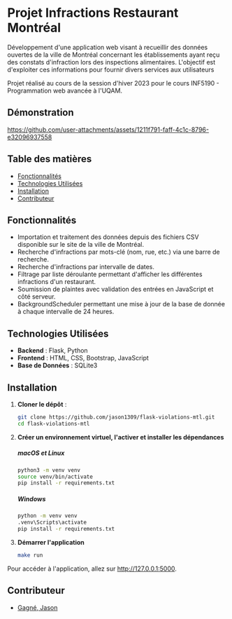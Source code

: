 # Projet Infractions Restaurant Montréal
Développement d'une application web visant à recueillir des données ouvertes de la ville de Montréal concernant les établissements ayant reçu des constats d'infraction lors des inspections alimentaires. L'objectif est d'exploiter ces informations pour fournir divers services aux utilisateurs

Projet réalisé au cours de la session d'hiver 2023 pour le cours INF5190 - Programmation web avancée à l'UQAM.

## Démonstration
https://github.com/user-attachments/assets/1211f791-faff-4c1c-8796-e32096937558

## Table des matières
- [Fonctionnalités](#fonctionnalités)
- [Technologies Utilisées](#technologies-utilisées)
- [Installation](#installation)
- [Contributeur](#contributeur)

## Fonctionnalités

- Importation et traitement des données depuis des fichiers CSV disponible sur le site de la ville de Montréal.
- Recherche d'infractions par mots-clé (nom, rue, etc.) via une barre de recherche.
- Recherche d'infractions par intervalle de dates.
- Filtrage par liste déroulante permettant d'afficher les différentes infractions d'un restaurant.
- Soumission de plaintes avec validation des entrées en JavaScript et côté serveur.
- BackgroundScheduler permettant une mise à jour de la base de donnée à chaque intervalle de 24 heures.

## Technologies Utilisées

- **Backend** : Flask, Python
- **Frontend** : HTML, CSS, Bootstrap, JavaScript
- **Base de Données** : SQLite3

## Installation

1. **Cloner le dépôt** :
   ```bash
   git clone https://github.com/jason1309/flask-violations-mtl.git
   cd flask-violations-mtl
   ```

2. **Créer un environnement virtuel, l'activer et installer les dépendances**
   ##### macOS et Linux
    ```bash
    python3 -m venv venv
    source venv/bin/activate
    pip install -r requirements.txt
    ```
   ##### Windows
   ```bash
   python -m venv venv
   .venv\Scripts\activate
   pip install -r requirements.txt
   ```
3. **Démarrer l'application**
    ```bash
    make run
    ```

Pour accéder à l'application, allez sur http://127.0.0.1:5000.

## Contributeur
- [Gagné, Jason](https://www.linkedin.com/in/jason-gagn%C3%A9-839032246/)
